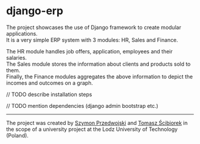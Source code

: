 # django-erp

The project showcases the use of Django framework to create modular applications.  
It is a very simple ERP system with 3 modules: HR, Sales and Finance.

The HR module handles job offers, application, employees and their salaries.  
The Sales module stores the information about clients and products sold to them.  
Finally, the Finance modules aggregates the above information to depict the incomes and outcomes on a graph.  

// TODO describe installation steps

// TODO mention dependencies (django admin bootstrap etc.)

---
The project was created by <a href="mailto:szymon.przedwojski@gmail.com">Szymon Przedwojski</a> and <a href="mailto:tomasz.scibiorek@gmail.com">Tomasz Ścibiorek</a> in the scope of a university project at the Lodz University of Technology (Poland).
